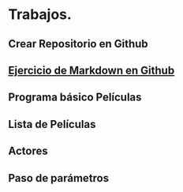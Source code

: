 
# Trabajos.
## Crear Repositorio en Github
## [Ejercicio de Markdown en Github](./Setup/README.md)
## Programa básico Películas
## Lista de Películas
## Actores
## Paso de parámetros

